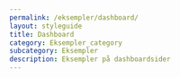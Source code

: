 ```yaml
---
permalink: /eksempler/dashboard/
layout: styleguide
title: Dashboard
category: Eksempler_category
subcategory: Eksempler
description: Eksempler på dashboardsider
---
```

<div class="row mt-5 screenshot-gallery d-none">
  <div class="col-12 col-sm-12 col-md-4 col-lg-4 mb-4">
    <a href="{{ site.baseurl }}/pages/eksempler/boernetilskud/boernetilskud-oversigt-2/?r=/eksempler/dashboard/" title="Børnetilskud, 1. side: Oversigt med cards" class="screenshot d-block"></a>
  </div>
  <div class="col-12 col-sm-12 col-md-4 col-lg-4 mb-4">
    <a href="{{ site.baseurl }}/pages/eksempler/boernetilskud/boernetilskud-oversigt/?r=/eksempler/dashboard/" title="Børnetilskud, 2. side: Oversigt" class="screenshot d-block"></a>
  </div>
</div>

